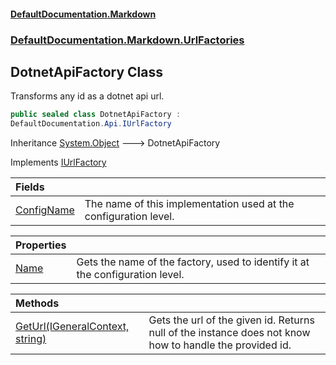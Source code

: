 #### [DefaultDocumentation.Markdown](index.md 'index')
### [DefaultDocumentation.Markdown.UrlFactories](index.md#DefaultDocumentation.Markdown.UrlFactories 'DefaultDocumentation.Markdown.UrlFactories')

## DotnetApiFactory Class

Transforms any id as a dotnet api url.

```csharp
public sealed class DotnetApiFactory :
DefaultDocumentation.Api.IUrlFactory
```

Inheritance [System.Object](https://docs.microsoft.com/en-us/dotnet/api/System.Object 'System.Object') &#129106; DotnetApiFactory

Implements [IUrlFactory](https://github.com/Doraku/DefaultDocumentation/blob/master/documentation/api/IUrlFactory.md 'DefaultDocumentation.Api.IUrlFactory')

| Fields | |
| :--- | :--- |
| [ConfigName](DotnetApiFactory.ConfigName.md 'DefaultDocumentation.Markdown.UrlFactories.DotnetApiFactory.ConfigName') | The name of this implementation used at the configuration level. |

| Properties | |
| :--- | :--- |
| [Name](DotnetApiFactory.Name.md 'DefaultDocumentation.Markdown.UrlFactories.DotnetApiFactory.Name') | Gets the name of the factory, used to identify it at the configuration level. |

| Methods | |
| :--- | :--- |
| [GetUrl(IGeneralContext, string)](DotnetApiFactory.GetUrl(IGeneralContext,string).md 'DefaultDocumentation.Markdown.UrlFactories.DotnetApiFactory.GetUrl(DefaultDocumentation.IGeneralContext, string)') | Gets the url of the given id. Returns null of the instance does not know how to handle the provided id. |
